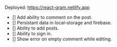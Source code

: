 Deployed: https://react-gram.netlify.app

- [] Add ability to comment on the post.
- [] Persistant data in local-storage and firebase.
- [] Ability to add posts.
- [] Ability to sign in.
- [] Show error on empty comment while editing.
